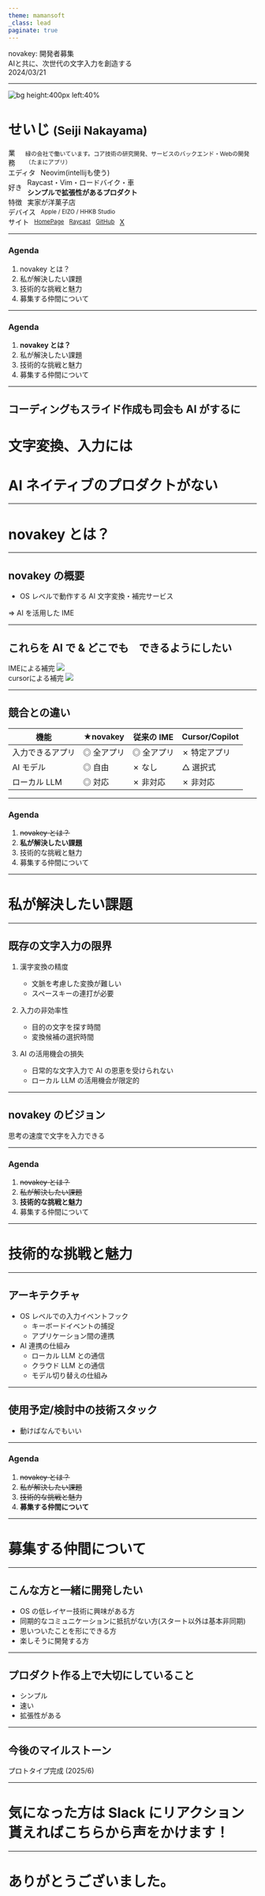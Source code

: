 ```yaml
---
theme: mamansoft
_class: lead
paginate: true
---
```


<script src="https://cdn.tailwindcss.com/3.4.4"></script>
<script>tailwind.config = { corePlugins: { preflight: false } }</script>

<!-- _class: slide-title -->

<div class="title">
  <div>novakey: 開発者募集</div>
</div>
<div class="subtitle">AIと共に、次世代の文字入力を創造する</div>

<div class="date-and-event">2024/03/21 </div>

---

![bg height:400px left:40%](https://avatars.githubusercontent.com/u/49780855?s=400&u=5558932d8ba727cab68badcf07551ef75e9a2c76&v=4)

<style scoped>
.item {
  display: flex;
  align-items: center;
  gap: 0.75em;
}
</style>

<div>
  <h1 class="text-foreground">
    せいじ
    <small class="text-3xl font-bold">(Seiji Nakayama)</small>
  </h1>
  <div class="mt-12 space-y-2 text-2xl">
    <div class="item">
      <div class="label">業務</div>
      <span><small>緑の会社で働いています。コア技術の研究開発、サービスのバックエンド・Webの開発（たまにアプリ）</small></span>
    </div>
    <div class="item">
      <div class="label">エディタ</div>
      <span>Neovim(intellijも使う)</span>
    </div>
    <div class="item">
      <div class="label">好き</div>
      <span>
        Raycast・Vim・ロードバイク・車<br />
        <strong>シンプルで拡張性があるプロダクト</strong>
      </span>
    </div>
    <div class="item">
      <div class="label">特徴</div>
      <span>実家が洋菓子店</span>
    </div>
    <div class="item">
      <div class="label">デバイス</div>
      <span><small>Apple / EIZO / HHKB Studio</small></span>
    </div>
    <div class="item">
      <div class="label">サイト</div>
      <a href="https://sijis.me"><small>HomePage</small></a>
      <a href="https://www.raycast.com/n_seiji"><small>Raycast</small></a>
      <a href="https://github.com/n-seiji"><small>GitHub</small></a>
      <a href="https://x.com/se_eiji">
        X
      </a>
    </div>
  </div>
</div>

---

<!-- _class: chapter-divider -->

<div class="left">

### Agenda

</div>

<div class="right">

1. novakey とは？
2. 私が解決したい課題
3. 技術的な挑戦と魅力
4. 募集する仲間について

</div>

---

<!-- _class: chapter-divider -->

<div class="left">

### Agenda

</div>

<div class="right">

1. **novakey とは？**
2. 私が解決したい課題
3. 技術的な挑戦と魅力
4. 募集する仲間について

</div>

---

<!-- _class: full lead narration-white -->

## コーディングもスライド作成も司会も AI がするに

# 文字変換、入力には

# AI ネイティブのプロダクトがない

---

<!-- _class: full lead narration-white -->

# novakey とは？

---

## novakey の概要

- OS レベルで動作する AI 文字変換・補完サービス

=> AI を活用した IME

---

## これらを AI で & どこでも　できるようにしたい

<div class="flex justify-center items-center mt-8">
  <div>
    IMEによる補完
    <img src="./resources/hokan_vim.png">
  </div>

  <div>
    cursorによる補完
    <img src="./resources/hokan_ai.png">
  </div>
</div>

---

## 競合との違い

| 機能             | ★novakey   | 従来の IME | Cursor/Copilot |
| ---------------- | ---------- | ---------- | -------------- |
| 入力できるアプリ | ◎ 全アプリ | ◎ 全アプリ | ✗ 特定アプリ   |
| AI モデル        | ◎ 自由     | ✗ なし     | △ 選択式       |
| ローカル LLM     | ◎ 対応     | ✗ 非対応   | ✗ 非対応       |

---

<!-- _class: chapter-divider -->

<div class="left">

### Agenda

</div>

<div class="right">

1. ~~novakey とは？~~
2. **私が解決したい課題**
3. 技術的な挑戦と魅力
4. 募集する仲間について

</div>

---

<!-- _class: full lead narration-white -->

# 私が解決したい課題

---

## 既存の文字入力の限界

1. 漢字変換の精度

   - 文脈を考慮した変換が難しい
   - スペースキーの連打が必要

2. 入力の非効率性

   - 目的の文字を探す時間
   - 変換候補の選択時間

3. AI の活用機会の損失
   - 日常的な文字入力で AI の恩恵を受けられない
   - ローカル LLM の活用機会が限定的

---

## novakey のビジョン

思考の速度で文字を入力できる

---

<!-- _class: chapter-divider -->

<div class="left">

### Agenda

</div>

<div class="right">

1. ~~novakey とは？~~
2. ~~私が解決したい課題~~
3. **技術的な挑戦と魅力**
4. 募集する仲間について

</div>

---

<!-- _class: full lead narration-white -->

# 技術的な挑戦と魅力

---

## アーキテクチャ

- OS レベルでの入力イベントフック
  - キーボードイベントの捕捉
  - アプリケーション間の連携
- AI 連携の仕組み
  - ローカル LLM との通信
  - クラウド LLM との通信
  - モデル切り替えの仕組み

---

## 使用予定/検討中の技術スタック

- 動けばなんでもいい

---

<!-- _class: chapter-divider -->

<div class="left">

### Agenda

</div>

<div class="right">

1. ~~novakey とは？~~
2. ~~私が解決したい課題~~
3. ~~技術的な挑戦と魅力~~
4. **募集する仲間について**

</div>

---

<!-- _class: full lead narration-white -->

# 募集する仲間について

---

## こんな方と一緒に開発したい

- OS の低レイヤー技術に興味がある方
- 同期的なコミュニケーションに抵抗がない方(スタート以外は基本非同期)
- 思いついたことを形にできる方
- 楽しそうに開発する方

---

## プロダクト作る上で大切にしていること

- シンプル
- 速い
- 拡張性がある

---

## 今後のマイルストーン

プロトタイプ完成 (2025/6)

---

<!-- _class: full lead narration-white -->

# 気になった方は Slack にリアクション貰えればこちらから声をかけます！

---

<!-- _class: full lead narration-white -->

# ありがとうございました。
